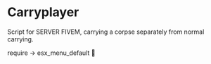 # Carryplayer
Script for SERVER FIVEM, carrying a corpse separately from normal carrying.

require -> esx_menu_default 🚨

